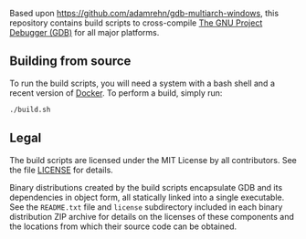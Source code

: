 Based upon https://github.com/adamrehn/gdb-multiarch-windows, this repository contains build scripts to cross-compile [The GNU Project Debugger (GDB)](https://www.sourceware.org/gdb/) for all major platforms.

## Building from source

To run the build scripts, you will need a system with a bash shell and a recent version of [Docker](https://www.docker.com/). To perform a build, simply run:

```bash
./build.sh
```


## Legal

The build scripts are licensed under the MIT License by all contributors. See the file [LICENSE](./LICENSE) for details.

Binary distributions created by the build scripts encapsulate GDB and its dependencies in object form, all statically linked into a single executable. See the `README.txt` file and `license` subdirectory included in each binary distribution ZIP archive for details on the licenses of these components and the locations from which their source code can be obtained.
